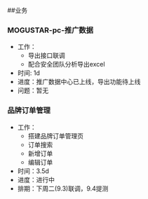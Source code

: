 ##业务

### MOGUSTAR-pc-推广数据

* 工作：
    * 导出接口联调
    * 配合安全团队分析导出excel
* 时间: 1d
* 进度：推广数据中心已上线，导出功能待上线
* 问题：暂无

### 品牌订单管理

* 工作：
    * 搭建品牌订单管理页
    * 订单搜索
    * 新增订单
    * 编辑订单
* 时间：3.5d
* 进度：进行中
* 排期：下周二(9.3)联调，9.4提测

